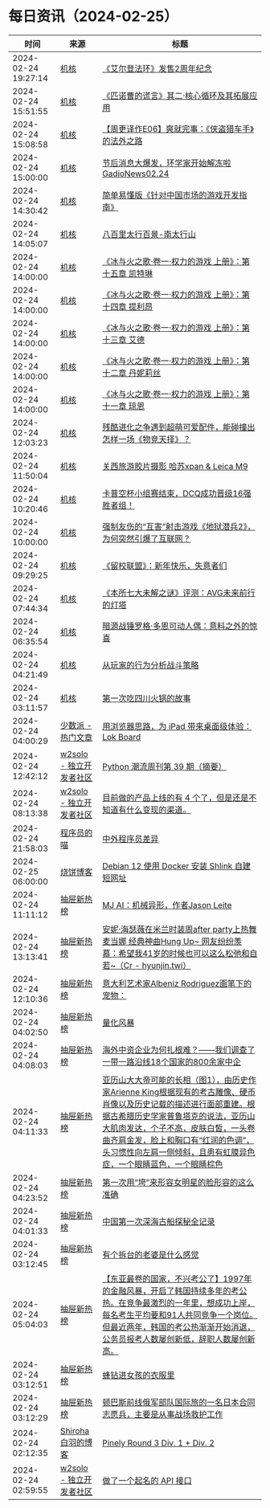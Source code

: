 ﻿# 每日资讯（2024-02-25）

|时间|来源|标题|
|---|---|---|
|2024-02-24 19:27:14|[机核](https://www.gcores.com/rss)|[《艾尔登法环》发售2周年纪念](https://www.gcores.com/articles/178023)|
|2024-02-24 15:51:55|[机核](https://www.gcores.com/rss)|[《匹诺曹的谎言》其二·核心循环及其拓展应用](https://www.gcores.com/articles/177944)|
|2024-02-24 15:08:58|[机核](https://www.gcores.com/rss)|[【周更译作E06】爽就完事：《侠盗猎车手》的法外之路](https://www.gcores.com/articles/177892)|
|2024-02-24 15:00:00|[机核](https://www.gcores.com/rss)|[节后消息大爆发，环学家开始解冻啦 GadioNews02.24](https://www.gcores.com/radios/177223)|
|2024-02-24 14:30:42|[机核](https://www.gcores.com/rss)|[简单易懂版《针对中国市场的游戏开发指南》](https://www.gcores.com/articles/177748)|
|2024-02-24 14:05:07|[机核](https://www.gcores.com/rss)|[八百里太行百景-南太行山](https://www.gcores.com/articles/177736)|
|2024-02-24 14:00:00|[机核](https://www.gcores.com/rss)|[《冰与火之歌·卷一·权力的游戏 上册》：第十五章 凯特琳](https://www.gcores.com/radios/177962)|
|2024-02-24 14:00:00|[机核](https://www.gcores.com/rss)|[《冰与火之歌·卷一·权力的游戏 上册》：第十四章 提利昂](https://www.gcores.com/radios/177960)|
|2024-02-24 14:00:00|[机核](https://www.gcores.com/rss)|[《冰与火之歌·卷一·权力的游戏 上册》：第十三章 艾德](https://www.gcores.com/radios/177925)|
|2024-02-24 14:00:00|[机核](https://www.gcores.com/rss)|[《冰与火之歌·卷一·权力的游戏 上册》：第十二章 丹妮莉丝](https://www.gcores.com/radios/177924)|
|2024-02-24 14:00:00|[机核](https://www.gcores.com/rss)|[《冰与火之歌·卷一·权力的游戏 上册》：第十一章 琼恩](https://www.gcores.com/radios/177923)|
|2024-02-24 12:03:23|[机核](https://www.gcores.com/rss)|[残酷进化之争遇到超萌可爱配件，能碰撞出怎样一场《物竞天择》？](https://www.gcores.com/articles/178016)|
|2024-02-24 11:50:04|[机核](https://www.gcores.com/rss)|[关西旅游胶片摄影 哈苏xpan & Leica M9](https://www.gcores.com/videos/178015)|
|2024-02-24 10:20:46|[机核](https://www.gcores.com/rss)|[卡普空杯小组赛结束，DCQ成功晋级16强胜者组！](https://www.gcores.com/articles/178013)|
|2024-02-24 10:00:00|[机核](https://www.gcores.com/rss)|[强制友伤的“互害”射击游戏《地狱潜兵2》，为何突然引爆了互联网？](https://www.gcores.com/articles/177991)|
|2024-02-24 09:29:25|[机核](https://www.gcores.com/rss)|[《留校联盟》：新年快乐，失意者们](https://www.gcores.com/articles/178012)|
|2024-02-24 07:44:34|[机核](https://www.gcores.com/rss)|[《本所七大未解之谜》评测：AVG未来前行的灯塔](https://www.gcores.com/articles/178010)|
|2024-02-24 06:35:54|[机核](https://www.gcores.com/rss)|[暗源战锤罗格·多恩可动人偶：意料之外的惊喜](https://www.gcores.com/articles/178001)|
|2024-02-24 04:21:49|[机核](https://www.gcores.com/rss)|[从玩家的行为分析战斗策略](https://www.gcores.com/articles/177799)|
|2024-02-24 03:11:57|[机核](https://www.gcores.com/rss)|[第一次吃四川火锅的故事](https://www.gcores.com/articles/178007)|
|2024-02-24 04:00:29|[少数派 - 热门文章](https://rss.mifaw.com/articles/5c8bb11a3c41f61efd36683e/5c92450e3882afa09dff5928)|[用浏览器思路，为 iPad 带来桌面级体验：Lok Board](https://sspai.com/post/86288)|
|2024-02-24 12:42:12|[w2solo - 独立开发者社区](https://w2solo.com/topics/feed)|[Python 潮流周刊第 39 期（摘要）](https://w2solo.com/topics/4437)|
|2024-02-24 08:13:38|[w2solo - 独立开发者社区](https://w2solo.com/topics/feed)|[目前做的产品上线的有 4 个了，但是还是不知道有什么变现的渠道。](https://w2solo.com/topics/4436)|
|2024-02-24 21:58:03|[程序员的喵](https://catcoding.me/atom.xml)|[中外程序员差异](http://catcoding.me/p/diff/)|
|2024-02-25 06:00:00|[烧饼博客](https://u.sb/rss.xml)|[Debian 12 使用 Docker 安装 Shlink 自建短网址](https://u.sb/docker-shlink/)|
|2024-02-24 11:11:12|[抽屉新热榜](http://dig.chouti.com/feed.xml)|[MJ AI：机械异形，作者Jason Leite](https://dig.chouti.com/link/41624774)|
|2024-02-24 13:13:41|[抽屉新热榜](http://dig.chouti.com/feed.xml)|[安妮·海瑟薇在米兰时装周after party上热舞麦当娜 经典神曲Hung Up~ 网友纷纷羡慕：希望我41岁的时候也可以这么松弛和自若~（Cr - hyunjin.twi）](https://dig.chouti.com/link/41625602)|
|2024-02-24 12:10:36|[抽屉新热榜](http://dig.chouti.com/feed.xml)|[意大利艺术家Albeniz Rodriguez画笔下的宠物：](https://dig.chouti.com/link/41625113)|
|2024-02-24 04:02:50|[抽屉新热榜](http://dig.chouti.com/feed.xml)|[量化风暴](https://dig.chouti.com/link/41621808)|
|2024-02-24 04:08:03|[抽屉新热榜](http://dig.chouti.com/feed.xml)|[海外中资企业为何扎根难？——我们调查了一带一路沿线18个国家的800余家中企](https://dig.chouti.com/link/41621830)|
|2024-02-24 04:11:33|[抽屉新热榜](http://dig.chouti.com/feed.xml)|[亚历山大大帝可能的长相（图1），由历史作家Arienne King根据现有的考古雕像、硬币肖像以及历史记载的描述进行面部重建。根据古希腊历史学家普鲁塔克的说法，亚历山大肌肉发达，个子不高，皮肤白皙，一头卷曲齐肩金发，脸上和胸口有“红润的色调”，头习惯性向左肩一侧倾斜，且患有虹膜异色症，一个眼睛蓝色，一个眼睛棕色](https://dig.chouti.com/link/41621894)|
|2024-02-24 04:23:52|[抽屉新热榜](http://dig.chouti.com/feed.xml)|[第一次用“垮”来形容女明星的脸形容的这么准确​​](https://dig.chouti.com/link/41622012)|
|2024-02-24 04:01:33|[抽屉新热榜](http://dig.chouti.com/feed.xml)|[中国第一次深海古船探秘全记录](https://dig.chouti.com/link/41621548)|
|2024-02-24 03:12:45|[抽屉新热榜](http://dig.chouti.com/feed.xml)|[有个拆台的老婆是什么感觉](https://dig.chouti.com/link/41621377)|
|2024-02-24 05:04:03|[抽屉新热榜](http://dig.chouti.com/feed.xml)|[【东亚最卷的国家，不兴考公了】1997年的金融风暴，开启了韩国持续多年的考公热。在竞争最激烈的一年里，想成功上岸，每名考生平均要和91人共同竞争一个岗位。但最近两年，韩国的考公热渐渐开始消退，公务员报考人数屡创新低，辞职人数屡创新高。](https://dig.chouti.com/link/41622291)|
|2024-02-24 03:12:51|[抽屉新热榜](http://dig.chouti.com/feed.xml)|[蜂钻进女孩的衣服里](https://dig.chouti.com/link/41621397)|
|2024-02-24 03:12:29|[抽屉新热榜](http://dig.chouti.com/feed.xml)|[顿巴斯前线俄军部队国际旅的一名日本合同志愿兵，主要是从事战场救护工作](https://dig.chouti.com/link/41621338)|
|2024-02-24 02:12:35|[Shiroha白羽的博客](https://hukeqing.github.io/rss.xml)|[Pinely Round 3 Div. 1 + Div. 2 ](https://blog.mauve.icu/2024/02/24/acm/codeforces/PinelyRound3/)|
|2024-02-24 02:59:55|[w2solo - 独立开发者社区](https://w2solo.com/topics/feed)|[做了一个起名的 API 接口](https://w2solo.com/topics/4435)|
